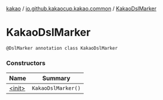 [kakao](../../index.md) / [io.github.kakaocup.kakao.common](../index.md) / [KakaoDslMarker](./index.md)

# KakaoDslMarker

`@DslMarker annotation class KakaoDslMarker`

### Constructors

| Name | Summary |
|---|---|
| [&lt;init&gt;](-init-.md) | `KakaoDslMarker()` |

